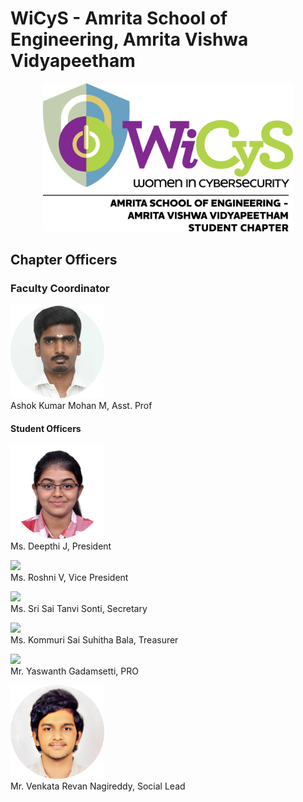 # WiCyS - Amrita School of Engineering, Amrita Vishwa Vidyapeetham

<p align="center">
  <img src="Assets/WiCyS_Amrita_School_of_Engineering_Amrita_Vishwa_Vidyapeetham_Student_Chapter_Logo.jpg" width="400"/>
</p>

## Chapter Officers

### Faculty Coordinator 

<p align="left">
  <img src="https://github.com/Amrita-TIFAC-Cyber-Blockchain/CS-RAM/blob/main/Assets/Faculties/AKM.jpg" width="150"/> <br/>
  Ashok Kumar Mohan M, Asst. Prof
</p>

#### Student Officers

<p align="left">
  <img src="https://github.com/Amrita-TIFAC-Cyber-Blockchain/Kerala-Blockchain-Academy-Innovation-Club/blob/main/Assets/Batch-1/Deepthi_J.jpg" width="150"/> <br/>
  Ms. Deepthi J, President 
</p>

<p align="left">
  <img src="https://camo.githubusercontent.com/19d527a3e6e124c6cce96cb83deb1c9f7c091fa15f9bb837fcdbbe414289794f/68747470733a2f2f72616d616775727572616468616b726973686e616e2e6769746875622e696f2f5465616d2f5465616d2f32314359532f526f73686e695f562e706e67" width="150"/> <br/>
  Ms. Roshni V, Vice President 
</p>

<p align="left">
  <img src="Assets/Tanvi_Sonti.png" width="150"/> <br/>
  Ms. Sri Sai Tanvi Sonti, Secretary
</p>

<p align="left">
  <img src="Assets/Suhita_Bala.png" width="150"/> <br/>
  Ms. Kommuri Sai Suhitha Bala, Treasurer
</p>

<p align="left">
  <img src="https://github.com/Amrita-TIFAC-Cyber-Blockchain/Kerala-Blockchain-Academy-Innovation-Club/blob/main/Assets/Batch-1/Yaswanth.jpg" width="150"/> <br/>
  Mr. Yaswanth Gadamsetti, PRO
</p>

<p align="left">
  <img src="https://github.com/Amrita-TIFAC-Cyber-Blockchain/Kerala-Blockchain-Academy-Innovation-Club/blob/main/Assets/Batch-1/Venkata_Revan.png" width="150"/> <br/>
  Mr. Venkata Revan Nagireddy, Social Lead
</p>
